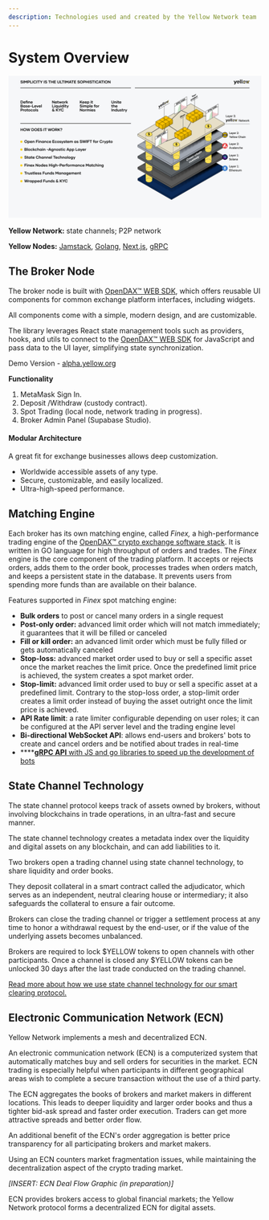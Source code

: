 ```yaml
---
description: Technologies used and created by the Yellow Network team
---
```


# System Overview

![](<../../.gitbook/assets/Technologies Used and Created by Yellow.png>)

**Yellow Network:** state channels; P2P network

**Yellow Nodes:** [Jamstack](https://jamstack.org/), [Golang](https://go.dev/), [Next.js](https://nextjs.org/), [gRPC](https://grpc.io/)

## **The Broker Node** <a href="#_88o83bna5dhs" id="_88o83bna5dhs"></a>

The broker node is built with [OpenDAX™ WEB SDK](https://web-sdk.openware.com/?path=/story/getting-started--page), which offers reusable UI components for common exchange platform interfaces, including widgets.

All components come with a simple, modern design, and are customizable.

The library leverages React state management tools such as providers, hooks, and utils to connect to the [OpenDAX™ WEB SDK](https://web-sdk.openware.com/?path=/story/getting-started--page) for JavaScript and pass data to the UI layer, simplifying state synchronization.

Demo Version - [alpha.yellow.org](http://alpha.yellow.org/)

**Functionality**

1. MetaMask Sign In.
2. Deposit /Withdraw (custody contract).
3. Spot Trading (local node, network trading in progress).
4. Broker Admin Panel (Supabase Studio).

#### Modular Architecture&#x20;

A great fit for exchange businesses allows deep customization.

* Worldwide accessible assets of any type.
* Secure, customizable, and easily localized.
* Ultra-high-speed performance.

## **Matching Engine**[**​**](https://www.yellow.org/docs/litepaper/product#matching-engine)

Each broker has its own matching engine, called _Finex,_ a high-performance trading engine of the [OpenDAX™ crypto exchange software stack](https://www.openware.com/product/opendax). It is written in GO language for high throughput of orders and trades. The _Finex_ engine is the core component of the trading platform. It accepts or rejects orders, adds them to the order book, processes trades when orders match, and keeps a persistent state in the database. It prevents users from spending more funds than are available on their balance.

Features supported in _Finex_ spot matching engine:

* **Bulk orders** to post or cancel many orders in a single request
* **Post-only order:**  advanced limit order which will not match immediately; it guarantees that it will be filled or canceled
* **Fill or kill order:** an advanced limit order which must be fully filled or gets automatically canceled
* **Stop-loss:** advanced market order used to buy or sell a specific asset once the market reaches the limit price. Once the predefined limit price is achieved, the system creates a spot market order.&#x20;
* **Stop-limit:** advanced limit order used to buy or sell a specific asset at a predefined limit.  Contrary to the stop-loss order, a stop-limit order creates a limit order instead of buying the asset outright once the limit price is achieved.&#x20;
* **API Rate limit**: a rate limiter configurable depending on user roles; it can be configured at the API server level and the trading engine level
* **Bi-directional WebSocket API**: allows end-users and brokers' bots to create and cancel orders and be notified about trades in real-time
* ****[**gRPC API** with JS and go libraries to speed up the development of bots](https://docs.openware.com/opendax/developers-guides/api-documentation/grpc-protocol)

## State Channel Technology <a href="#_gxnel8rqtpbo" id="_gxnel8rqtpbo"></a>

The state channel protocol keeps track of assets owned by brokers, without involving blockchains in trade operations, in an ultra-fast and secure manner.

The state channel technology creates a metadata index over the liquidity and digital assets on any blockchain, and can add liabilities to it.

Two brokers open a trading channel using state channel technology, to share liquidity and order books.

They deposit collateral in a smart contract called the adjudicator, which serves as an independent, neutral clearing house or intermediary; it also safeguards the collateral to ensure a fair outcome.

Brokers can close the trading channel or trigger a settlement process at any time to honor a withdrawal request by the end-user, or if the value of the underlying assets becomes unbalanced.

Brokers are required to lock $YELLOW tokens to open channels with other participants. Once a channel is closed any $YELLOW tokens can be unlocked 30 days after the last trade conducted on the trading channel.

[Read more about how we use state channel technology for our smart clearing protocol.](smart-clearing-protocol.md)

## Electronic Communication Network (ECN)

Yellow Network implements a mesh and decentralized ECN.

An electronic communication network (ECN) is a computerized system that automatically matches buy and sell orders for securities in the market. ECN trading is especially helpful when participants in different geographical areas wish to complete a secure transaction without the use of a third party.

The ECN aggregates the books of brokers and market makers in different locations. This leads to deeper liquidity and larger order books and thus a tighter bid-ask spread and faster order execution. Traders can get more attractive spreads and better order flow.&#x20;

An additional benefit of the ECN's order aggregation is better price transparency for all participating brokers and market makers.&#x20;

Using an ECN counters market fragmentation issues, while maintaining the decentralization aspect of the crypto trading market.&#x20;

_\[INSERT: ECN Deal Flow Graphic (in preparation)]_

ECN provides brokers access to global financial markets; the Yellow Network protocol forms a decentralized ECN for digital assets.

## &#x20;<a href="#_o8p3zt8mxh94" id="_o8p3zt8mxh94"></a>
